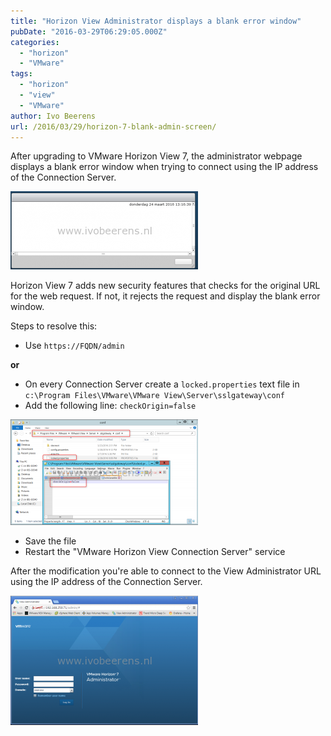 ```yaml
---
title: "Horizon View Administrator displays a blank error window"
pubDate: "2016-03-29T06:29:05.000Z"
categories: 
  - "horizon"
  - "VMware"
tags: 
  - "horizon"
  - "view"
  - "VMware"
author: Ivo Beerens
url: /2016/03/29/horizon-7-blank-admin-screen/
---
```


After upgrading to VMware Horizon View 7, the administrator webpage displays a blank error window when trying to connect using the IP address of the Connection Server.

[![blank](images/blank-300x125.png)](images/blank.png)

Horizon View 7 adds new security features that checks for the original URL for the web request. If not, it rejects the request and display the blank error window.

Steps to resolve this:

- Use `https://FQDN/admin`

**or**

- On every Connection Server create a `locked.properties` text file in `c:\Program Files\VMware\VMware View\Server\sslgateway\conf`
- Add the following line:
    `checkOrigin=false`

[![locked](images/locked-300x169.png)](images/locked.png)

- Save the file
- Restart the "VMware Horizon View Connection Server" service

After the modification you're able to connect to the View Administrator URL using the IP address of the Connection Server.

[![4](images/4-300x207.png)](images/4.png)
